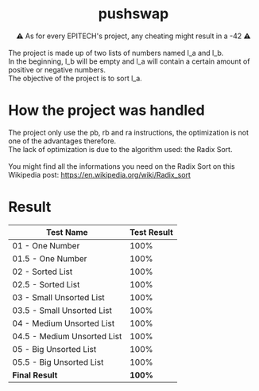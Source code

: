 <div id="header" align="center">
  <h1>
    pushswap
  </h1>
</div>
<div align="center">⚠ As for every EPITECH's project, any cheating might result in a -42 ⚠</div><br />
The project is made up of two lists of numbers named l_a and l_b.<br />
In the beginning, l_b will be empty and l_a will contain a certain amount of positive or negative numbers. <br/>
The objective of the project is to sort l_a.<br />

# How the project was handled

The project only use the pb, rb and ra instructions, the optimization is not one of the advantages therefore.<br />
The lack of optimization is due to the algorithm used: the Radix Sort. <br /><br />
You might find all the informations you need on the Radix Sort on this Wikipedia post: https://en.wikipedia.org/wiki/Radix_sort


# Result

| Test Name                   	| Test Result 	|
|-----------------------------	|-------------	|
| 01 - One Number             	| 100%        	|
| 01.5 - One Number           	| 100%        	|
| 02 - Sorted List            	| 100%        	|
| 02.5 - Sorted List          	| 100%        	|
| 03 - Small Unsorted List    	| 100%        	|
| 03.5 - Small Unsorted List  	| 100%        	|
| 04 - Medium Unsorted List   	| 100%        	|
| 04.5 - Medium Unsorted List 	| 100%        	|
| 05 - Big Unsorted List      	| 100%        	|
| 05.5 - Big Unsorted List    	| 100%        	|
| **Final Result**          	| **100%**      |
